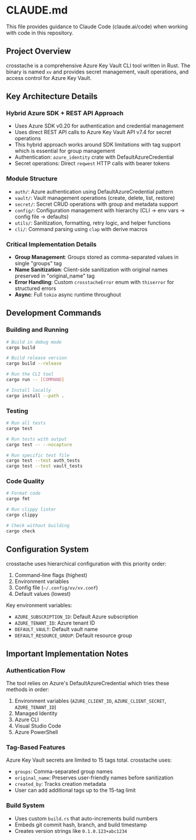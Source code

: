 # CLAUDE.md

This file provides guidance to Claude Code (claude.ai/code) when working with code in this repository.

## Project Overview

crosstache is a comprehensive Azure Key Vault CLI tool written in Rust. The binary is named `xv` and provides secret management, vault operations, and access control for Azure Key Vault.

## Key Architecture Details

### Hybrid Azure SDK + REST API Approach
- Uses Azure SDK v0.20 for authentication and credential management
- Uses direct REST API calls to Azure Key Vault API v7.4 for secret operations
- This hybrid approach works around SDK limitations with tag support which is essential for group management
- Authentication: `azure_identity` crate with DefaultAzureCredential
- Secret operations: Direct `reqwest` HTTP calls with bearer tokens

### Module Structure
- `auth/`: Azure authentication using DefaultAzureCredential pattern
- `vault/`: Vault management operations (create, delete, list, restore)
- `secret/`: Secret CRUD operations with group and metadata support
- `config/`: Configuration management with hierarchy (CLI → env vars → config file → defaults)
- `utils/`: Sanitization, formatting, retry logic, and helper functions
- `cli/`: Command parsing using `clap` with derive macros

### Critical Implementation Details
- **Group Management**: Groups stored as comma-separated values in single "groups" tag
- **Name Sanitization**: Client-side sanitization with original names preserved in "original_name" tag
- **Error Handling**: Custom `crosstacheError` enum with `thiserror` for structured errors
- **Async**: Full `tokio` async runtime throughout

## Development Commands

### Building and Running
```bash
# Build in debug mode
cargo build

# Build release version
cargo build --release

# Run the CLI tool
cargo run -- [COMMAND]

# Install locally
cargo install --path .
```

### Testing
```bash
# Run all tests
cargo test

# Run tests with output
cargo test -- --nocapture

# Run specific test file
cargo test --test auth_tests
cargo test --test vault_tests
```

### Code Quality
```bash
# Format code
cargo fmt

# Run clippy linter
cargo clippy

# Check without building
cargo check
```

## Configuration System

crosstache uses hierarchical configuration with this priority order:
1. Command-line flags (highest)
2. Environment variables  
3. Config file (`~/.config/xv/xv.conf`)
4. Default values (lowest)

Key environment variables:
- `AZURE_SUBSCRIPTION_ID`: Default Azure subscription
- `AZURE_TENANT_ID`: Azure tenant ID
- `DEFAULT_VAULT`: Default vault name
- `DEFAULT_RESOURCE_GROUP`: Default resource group

## Important Implementation Notes

### Authentication Flow
The tool relies on Azure's DefaultAzureCredential which tries these methods in order:
1. Environment variables (`AZURE_CLIENT_ID`, `AZURE_CLIENT_SECRET`, `AZURE_TENANT_ID`)
2. Managed Identity
3. Azure CLI
4. Visual Studio Code
5. Azure PowerShell

### Tag-Based Features
Azure Key Vault secrets are limited to 15 tags total. crosstache uses:
- `groups`: Comma-separated group names
- `original_name`: Preserves user-friendly names before sanitization
- `created_by`: Tracks creation metadata
- User can add additional tags up to the 15-tag limit

### Build System
- Uses custom `build.rs` that auto-increments build numbers
- Embeds git commit hash, branch, and build timestamp
- Creates version strings like `0.1.0.123+abc1234`